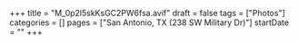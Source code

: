 +++
title = "M_0p2l5skKsGC2PW6fsa.avif"
draft = false
tags = ["Photos"]
categories = []
pages = ["San Antonio, TX (238 SW Military Dr)"]
startDate = ""
+++
